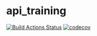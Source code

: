 # api_training
[![Build Actions Status](https://github.com/Nefranne/api_training/workflows/Build/badge.svg)](https://github.com/Nefranne/api_training/actions)
[![codecov](https://codecov.io/gh/Nefranne/api_training/branch/main/graph/badge.svg)](https://codecov.io/gh/Nefranne/api_training)
